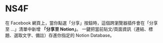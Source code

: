 # NS4F
在 Facebook 網頁上，當你點選「分享」按鈕時，這個跨瀏覽器插件會在「分享至 …」清單中新增 **「分享至 Notion」**。   一鍵把當前貼文/頁面資訊（連結、標題、選取文字、備註）存進你指定的 Notion Database。
